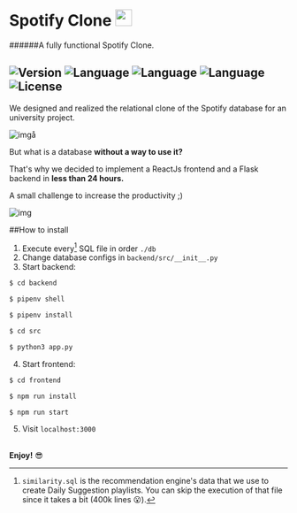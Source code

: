 # Spotify Clone <img src="https://cdn.iconscout.com/icon/free/png-256/spotify-11-432546.png" height="30em"> 
######A fully functional Spotify Clone.

![Version](https://img.shields.io/badge/Version-0.1.0-brightgreen)
![Language](https://img.shields.io/badge/Language-python-blue)
![Language](https://img.shields.io/badge/Language-javascript-yellow)
![Language](https://img.shields.io/badge/Language-SQL-purple)
![License](https://img.shields.io/badge/License-MIT-red)
---
We designed and realized the relational clone of the Spotify database for an university project. 

![img](./readme_examples/demo.gif)å


But what is a database **without a way to use it?**

That's why we decided to implement a ReactJs frontend and a Flask backend in **less than 24 hours.**

A small challenge to increase the productivity ;)

![img](./readme_examples/demo2.gif)


##How to install

1. Execute every[^1] SQL file in order `./db`
2. Change database configs in `backend/src/__init__.py`
3. Start backend:
   
```bash
$ cd backend

$ pipenv shell

$ pipenv install

$ cd src

$ python3 app.py
```

4. Start frontend:
   
```bash
$ cd frontend

$ npm run install

$ npm run start
```
5. Visit `localhost:3000`

\
**Enjoy!** 😎

[^1]: `similarity.sql` is the recommendation engine's data that we use to create Daily Suggestion playlists. You can skip the execution of that file since it takes a bit (400k lines 😮).